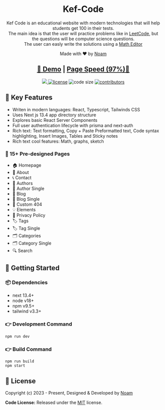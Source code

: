 <h1 align=center>Kef-Code</h1>

<p align=center>Kef Code is an educational website with modern technologies that will help students get 100 in their tests.<br />
                The main idea is that the user will practice problems like in <a href="https://leetcode.com">LeetCode</a>, but the questions will be computer science questions.<br />
                The user can easly write the solutions using a <a href="https://github.com/IBastawisi/matheditor">Math Editor</a></p>

<p align=center>Made with ♥ by <a href="https://github.com/noams24/">Noam</a></p>

<h2 align="center"> <a target="_blank" href="https://kef-code.vercel.app/" rel="nofollow">👀 Demo</a> | <a  target="_blank" href="https://pagespeed.web.dev/analysis/https-kef-code-vercel-app/vc8mnzs3zo?form_factor=desktop">Page Speed (97%)🚀</a>
</h2>

<p align=center>

  <a href="https://github.com/vercel/next.js/releases/tag/v13.4.1" alt="Contributors">
    <img src="https://img.shields.io/static/v1?label=NEXTJS&message=13.4&color=000&logo=nextjs" />
  </a>

  <a href="https://github.com/noams24/Kef-Code/blob/main/LICENSE">
    <img src="https://img.shields.io/github/license/noams24/Kef-Code" alt="license"></a>

  <img src="https://img.shields.io/github/languages/code-size/noams24/Kef-Code" alt="code size">

  <a href="https://github.com/noams24/Kef-Code/graphs/contributors">
    <img src="https://img.shields.io/github/contributors/noams24/Kef-Code" alt="contributors"></a>
</p>

## 📌 Key Features

- Writen in modern languages: React, Typescript, Tailwinds CSS
- Uses Next js 13.4 app directory structure
- Explores basic React Server Components
- Full user authentication lifecycle with prisma and next-auth
- Rich text: Text formatting, Copy + Paste Preformatted text, Code syntax highlighting, Insert Images, Tables and Sticky notes
- Rich text cool features: Math, graphs, sketch

### 📄 15+ Pre-designed Pages

- 🏠 Homepage
- 👤 About
- 📞 Contact
- 👥 Authors
- 👤 Author Single
- 📝 Blog
- 📝 Blog Single
- 🚫 Custom 404
- 💡 Elements
- 📄 Privacy Policy
- 🏷️ Tags
- 🏷️ Tag Single
- 🗂️ Categories
- 🗂️ Category Single
- 🔍 Search

## 🚀 Getting Started

### 📦 Dependencies

- next 13.4+
- node v18+
- npm v9.5+
- tailwind v3.3+

### 👉 Development Command

```
npm run dev
```

### 👉 Build Command

```
npm run build
npm start
```

<!-- licence -->

## 📝 License

Copyright (c) 2023 - Present, Designed & Developed by [Noam](https://github.com/noams24)

**Code License:** Released under the [MIT](https://github.comzeon-studio/nextplate/blob/main/LICENSE) license.
